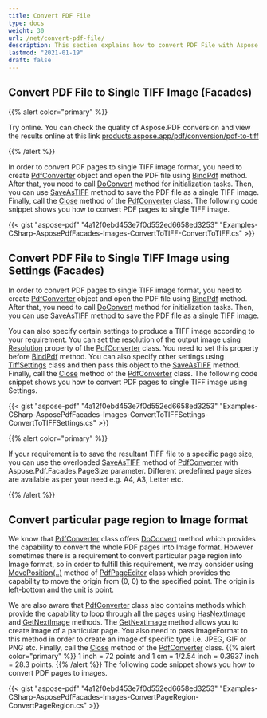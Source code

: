 ```yaml
---
title: Convert PDF File
type: docs
weight: 30
url: /net/convert-pdf-file/
description: This section explains how to convert PDF File with Aspose.PDF Facades using PdfConverter class.
lastmod: "2021-01-19"
draft: false
---
```


## Convert PDF File to Single TIFF Image (Facades)

{{% alert color="primary" %}}

Try online. You can check the quality of Aspose.PDF conversion and view the results online at this link [products.aspose.app/pdf/conversion/pdf-to-tiff](https://products.aspose.app/pdf/conversion/pdf-to-tiff)

{{% /alert %}}

In order to convert PDF pages to single TIFF image format, you need to create [PdfConverter](https://apireference.aspose.com/pdf/net/aspose.pdf.facades/pdfconverter) object and open the PDF file using [BindPdf](https://apireference.aspose.com/pdf/net/aspose.pdf.facades/facade/methods/bindpdf/index) method. After that, you need to call [DoConvert](https://apireference.aspose.com/pdf/net/aspose.pdf.facades/pdfconverter/methods/doconvert) method for initialization tasks. Then, you can use [SaveAsTIFF](https://apireference.aspose.com/pdf/net/aspose.pdf.facades.pdfconverter/saveastiff/methods/6) method to save the PDF file as a single TIFF image. Finally, call the [Close](https://apireference.aspose.com/pdf/net/aspose.pdf.facades/pdfconverter/methods/close) method of the [PdfConverter](https://apireference.aspose.com/pdf/net/aspose.pdf.facades/pdfconverter) class. The following code snippet shows you how to convert PDF pages to single TIFF image.

{{< gist "aspose-pdf" "4a12f0ebd453e7f0d552ed6658ed3253" "Examples-CSharp-AsposePdfFacades-Images-ConvertToTIFF-ConvertToTIFF.cs" >}}

## Convert PDF File to Single TIFF Image using Settings (Facades)

In order to convert PDF pages to single TIFF image format, you need to create [PdfConverter](https://apireference.aspose.com/pdf/net/aspose.pdf.facades/pdfconverter) object and open the PDF file using [BindPdf](https://apireference.aspose.com/pdf/net/aspose.pdf.facades/facade/methods/bindpdf/index) method. After that, you need to call [DoConvert](https://apireference.aspose.com/pdf/net/aspose.pdf.facades/pdfconverter/methods/doconvert) method for initialization tasks. Then, you can use [SaveAsTIFF](https://apireference.aspose.com/pdf/net/aspose.pdf.facades.pdfconverter/saveastiff/methods/6) method to save the PDF file as a single TIFF image.

You can also specify certain settings to produce a TIFF image according to your requirement. You can set the resolution of the output image using [Resolution](https://apireference.aspose.com/pdf/net/aspose.pdf.devices/resolution/properties/index) property of the [PdfConverter](https://apireference.aspose.com/pdf/net/aspose.pdf.facades/pdfconverter) class. You need to set this property before [BindPdf](https://apireference.aspose.com/pdf/net/aspose.pdf.facades/facade/methods/bindpdf/index) method. You can also specify other settings using [TiffSettings](https://apireference.aspose.com/pdf/net/aspose.pdf.devices/tiffsettings) class and then pass this object to the [SaveAsTIFF](https://apireference.aspose.com/pdf/net/aspose.pdf.facades.pdfconverter/saveastiff/methods/6) method. Finally, call the [Close](https://apireference.aspose.com/pdf/net/aspose.pdf.facades/pdfconverter/methods/close) method of the [PdfConverter](https://apireference.aspose.com/pdf/net/aspose.pdf.facades/pdfconverter) class. The following code snippet shows you how to convert PDF pages to single TIFF image using Settings.

{{< gist "aspose-pdf" "4a12f0ebd453e7f0d552ed6658ed3253" "Examples-CSharp-AsposePdfFacades-Images-ConvertToTIFFSettings-ConvertToTIFFSettings.cs" >}}

{{% alert color="primary" %}} 

If your requirement is to save the resultant TIFF file to a specific page size, you can use the overloaded [SaveAsTIFF](https://apireference.aspose.com/pdf/net/aspose.pdf.facades.pdfconverter/saveastiff/methods/6) method of [PdfConverter](https://apireference.aspose.com/pdf/net/aspose.pdf.facades/pdfconverter) with Aspose.Pdf.Facades.PageSize parameter. Different predefined page sizes are available as per your need e.g. A4, A3, Letter etc.

{{% /alert %}}

## Convert particular page region to Image format

We know that [PdfConverter](https://apireference.aspose.com/pdf/net/aspose.pdf.facades/pdfconverter) class offers [DoConvert](https://apireference.aspose.com/pdf/net/aspose.pdf.facades/pdfconverter/methods/doconvert) method which provides the capability to convert the whole PDF pages into Image format. However sometimes there is a requirement to convert particular page region into Image format, so in order to fulfill this requirement, we may consider using [MovePosition(..)](https://apireference.aspose.com/pdf/net/aspose.pdf.facades/pdfpageeditor/methods/moveposition) method of [PdfPageEditor](https://apireference.aspose.com/pdf/net/aspose.pdf.facades/pdfpageeditor) class which provides the capability to move the origin from (0, 0) to the specified point. The origin is left-bottom and the unit is point.

We are also aware that [PdfConverter](https://apireference.aspose.com/pdf/net/aspose.pdf.facades/pdfconverter) class also contains methods which provide the capability to loop through all the pages using [HasNextImage](https://apireference.aspose.com/pdf/net/aspose.pdf.facades/pdfconverter/methods/hasnextimage) and [GetNextImage](https://apireference.aspose.com/pdf/net/aspose.pdf.facades.pdfconverter/getnextimage/methods/6) methods. The [GetNextImage](https://apireference.aspose.com/pdf/net/aspose.pdf.facades.pdfconverter/getnextimage/methods/6) method allows you to create image of a particular page. You also need to pass ImageFormat to this method in order to create an image of specific type i.e. JPEG, GIF or PNG etc. Finally, call the [Close](https://apireference.aspose.com/pdf/net/aspose.pdf.facades/pdfconverter/methods/close) method of the [PdfConverter](https://apireference.aspose.com/pdf/net/aspose.pdf.facades/pdfconverter) class.
{{% alert color="primary" %}} 
1 inch = 72 points and 1 cm = 1/2.54 inch = 0.3937 inch = 28.3 points.
{{% /alert %}} 
The following code snippet shows you how to convert PDF pages to images.

{{< gist "aspose-pdf" "4a12f0ebd453e7f0d552ed6658ed3253" "Examples-CSharp-AsposePdfFacades-Images-ConvertPageRegion-ConvertPageRegion.cs" >}}

